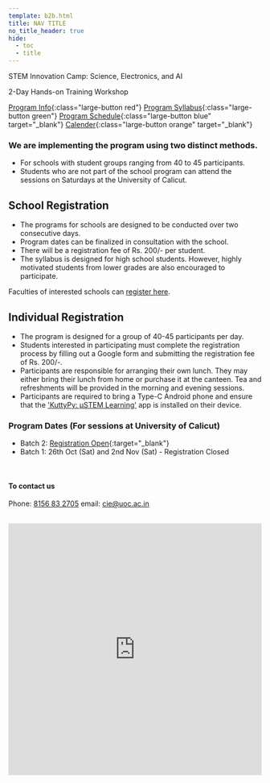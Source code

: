 ```yaml
---
template: b2b.html
title: NAV TITLE 
no_title_header: true
hide:
  - toc
  - title
---
```


<!-- ## from Blocks to Bots -->

STEM Innovation Camp: Science, Electronics, and AI

2-Day Hands-on Training Workshop

[Program Info](../blocktobots_details){:class="large-button red"}
[Program Syllabus](../blockstobots_syllabus){:class="large-button green"}
[Program Schedule](../assets/schedule.pdf){:class="large-button blue" target="_blank"}
[Calender](../blocktobots_calender){:class="large-button orange" target="_blank"}
<!-- [Gallery](../blocktobots_gallery){:class="large-button orange"} -->


<!-- [Register Now](https://forms.gle/ARihSSCncDVzfgaMA){:class="large-button orange"} -->


### We are implementing the program using two distinct methods.

+ For schools with student groups ranging from 40 to 45 participants.
+ Students who are not part of the school program can attend the sessions on Saturdays at the University of Calicut.

## School Registration

+ The programs for schools are designed to be conducted over two consecutive days.
+ Program dates can be finalized in consultation with the school.
+ There will be a registration fee of Rs. 200/- per student.
+ The syllabus is designed for high school students.
However, highly motivated students from lower grades are also encouraged to participate.

Faculties of interested schools can [register here](https://forms.gle/aaPTYLcrTs3EFPSh7). 

## Individual Registration

+ The program is designed for a group of 40-45 participants per day.
+ Students interested in participating must complete the registration process by filling out a Google form and submitting the registration fee of Rs. 200/-.
+ Participants are responsible for arranging their own lunch. They may either bring their lunch from home or purchase it at the canteen. Tea and refreshments will be provided in the morning and evening sessions.
+ Participants are required to bring a Type-C Android phone and ensure that the ['KuttyPy: μSTEM Learning'](https://play.google.com/store/apps/details?id=com.cspark.kuttypy) app is installed on their device.

### Program Dates (For sessions at University of Calicut)

+ Batch 2: [Registration Open](https://forms.gle/iDELmpiV6fMQvocD9){:target="_blank"}
+ Batch 1: 26th Oct (Sat) and 2nd Nov (Sat) - Registration Closed


<br>

#### To contact us
Phone: [8156 83 2705](tel:+918156832705) 
email:  cie@uoc.ac.in


<br>

<iframe width="100%" height="500" src="https://www.youtube.com/embed/PFh62AY8tZE" title="Running LEDs in KuttyPy | LED animation | Register manipulation | workshop University of Calicut" frameborder="0" allow="accelerometer; autoplay; clipboard-write; encrypted-media; gyroscope; picture-in-picture; web-share" referrerpolicy="strict-origin-when-cross-origin" allowfullscreen></iframe>
